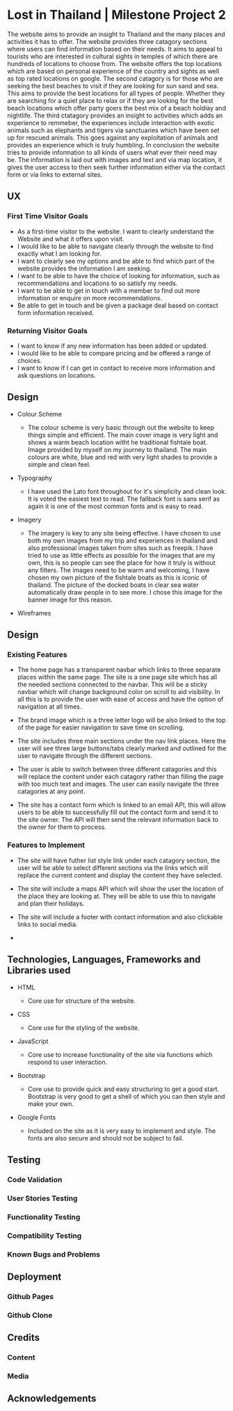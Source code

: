 # Lost in Thailand | Milestone Project 2

The website aims to provide an insight to Thailand and the many places and activities it has to offer. The website provides three catagory sections where users can find information based on their needs. It aims to appeal to tourists who are interested in cultural sights in temples of which there are hundreds of locations to choose from. The website offers the top locations which are based on personal experience of the country and sights as well as top rated locations on google. The second catagory is for those who are seeking the best beaches to visit if they are looking for sun sand and sea. This aims to provide the best locations for all types of people. Whether they are searching for a quiet place to relax or if they are looking for the best beach locations which offer party goers the best mix of a beach holdiay and nightlife. The third ctatagory provides an insight to activities which adds an experience to remmeber, the experiences include interaction with exotic animals such as elephants and tigers via sanctuaries which have been set up for rescued animals. This goes against any exploitation of animals and provides an experience which is truly humbling. In conclusion the website tries to provide information to all kinds of users what ever their need may be. The information is laid out with images and text and via map location, it gives the user access to then seek further information either via the contact form or via links to external sites. 


## UX

### First Time Visitor Goals

* As a first-time visitor to the website. I want to clearly understand the Website and what it offers upon visit.
* I would like to be able to navigate clearly through the website to find exactly what I am looking for. 
* I want to clearly see my options and be able to find which part of the website provides the information I am seeking. 
* I want to be able to have the choice of looking for information, such as recommendations and locations to so satisfy my needs.
* I want to be able to get in touch with a member to find out more information or enquire on more recommendations.
* Be able to get in touch and be given a package deal based on contact form information received.

### Returning Visitor Goals

* I want to know if any new information has been added or updated.
* I would like to be able to compare pricing and be offered a range of choices.
* I want to know if I can get in contact to receive more information and ask questions on locations. 

## Design 

* Colour Scheme

    * The colour scheme is very basic through out the website to keep things simple and efficient. The main cover image is very light and shows a warm beach location witht he traditional fishtale boat. Image provided by myself on my journey to thailand. The main colours are white, blue and red with very light shades to provide a simple and clean feel. 

* Typography 

    * I have used the Lato font throughout for it's simplicity and clean look. It is voted the easiest text to read. The fallback font is sans serif as again it is one of the most common fonts and is easy to read. 

* Imagery 

    * The imagery is key to any site being effective. I have chosen to use both my own images from my trip and experiences in thailand and also professional images taken from sites such as freepik. I have tried to use as little effects as possible for the images that are my own, this is so people can see the place for how it truly is without any filters. The images need to be warm and welcoming, I have chosen my own picture of the fishtale boats as this is iconic of thailand. The picture of the docked boats in clear sea water automatically draw people in to see more. I chose this image for the banner image for this reason. 

* Wireframes



## Design 

### Existing Features

* The home page has a transparent navbar which links to three separate places within the same page. The site is a one page site which has all the needed sections connected to the navbar. This will be a sticky navbar which will change background color on scroll to aid visibility. In all this is to provide the user with ease of access and have the option of navigation at all times. 

* The brand image which is a three letter logo will be also linked to the top of the page for easier navigation to save time on scrolling.

* The site includes three main sections under the nav link places. Here the user will see three large buttons/tabs clearly marked and outlined for the user to navigate through the different sections.

* The user is able to switch between three different catagories and this will replace the content under each catagory rather than filling the page with too much text and images. The user can easily navigate the three catagories at any point.

* The site has a contact form which is linked to an email API, this will allow users to be able to successfully fill out the contact form and send it to the site owner. The API will then send the relevant information back to the owner for them to process. 

### Features to Implement

* The site will have futher list style link under each catagory section, the user will be able to select different sections via the links which will replace the current content and display the content they have selected.

* The site will include a maps API which will show the user the location of the place they are looking at. They will be able to use this to navigate and plan their holidays. 

* The site will include a footer with contact information and also clickable links to social media. 

* 

## Technologies, Languages, Frameworks and Libraries used

* HTML 
    * Core use for structure of the website.

* CSS
    * Core use for the styling of the website.

* JavaScript
    * Core use to increase functionality of the site via functions which respond to user interaction. 

* Bootstrap 
    * Core use to provide quick and easy structuring to get a good start. Bootstrap is very good to get a shell of which you can then style and make your own. 

* Google Fonts
    * Included on the site as it is very easy to implement and style. The fonts are also secure and should not be subject to fail. 

## Testing

### Code Validation

### User Stories Testing 

### Functionality Testing

### Compatibility Testing

### Known Bugs and Problems

## Deployment

### Github Pages

### Github Clone 

## Credits

### Content

### Media

## Acknowledgements 



